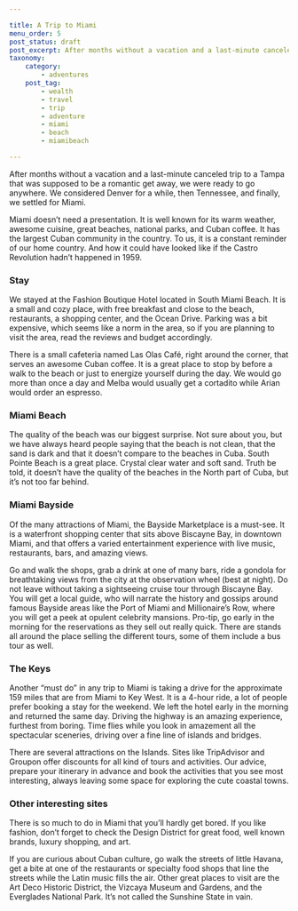 ```yaml
---

title: A Trip to Miami
menu_order: 5
post_status: draft
post_excerpt: After months without a vacation and a last-minute canceled trip to a Tampa that was supposed to be a romantic get away, we were ready to go anywhere. We considered Denver for a while, then Tennessee, and finally, we settled for Miami.
taxonomy:
    category:
        - adventures
    post_tag:
        - wealth
        - travel
        - trip
        - adventure
        - miami
        - beach
        - miamibeach

---
```


After months without a vacation and a last-minute canceled trip to a Tampa that was supposed to be a romantic get away, we were ready to go anywhere. We considered Denver for a while, then Tennessee, and finally, we settled for Miami.

Miami doesn’t need a presentation. It is well known for its warm weather, awesome cuisine, great beaches, national parks, and Cuban coffee. It has the largest Cuban community in the country. To us, it is a constant reminder of our home country. And how it could have looked like if the Castro Revolution hadn’t happened in 1959.

### Stay

We stayed at the Fashion Boutique Hotel located in South Miami Beach. It is a small and cozy place, with free breakfast and close to the beach, restaurants, a shopping center, and the Ocean Drive. Parking was a bit expensive, which seems like a norm in the area, so if you are planning to visit the area, read the reviews and budget accordingly. 

There is a small cafeteria named Las Olas Café, right around the corner, that serves an awesome Cuban coffee. It is a great place to stop by before a walk to the beach or just to energize yourself during the day. We would go more than once a day and Melba would usually get a cortadito while Arian would order an espresso. 

### Miami Beach

The quality of the beach was our biggest surprise. Not sure about you, but we have always heard people saying that the beach is not clean, that the sand is dark and that it doesn’t compare to the beaches in Cuba. South Pointe Beach is a great place. Crystal clear water and soft sand. Truth be told, it doesn’t have the quality of the beaches in the North part of Cuba, but it’s not too far behind. 

### Miami Bayside

Of the many attractions of Miami, the Bayside Marketplace is a must-see. It is a waterfront shopping center that sits above Biscayne Bay, in downtown Miami, and that offers a varied entertainment experience with live music, restaurants, bars, and amazing views.

Go and walk the shops, grab a drink at one of many bars, ride a gondola for breathtaking views from the city at the observation wheel (best at night). Do not leave without taking a sightseeing cruise tour through Biscayne Bay. You will get a local guide, who will narrate the history and gossips around famous Bayside areas like the Port of Miami and Millionaire’s Row, where you will get a peek at opulent celebrity mansions. Pro-tip, go early in the morning for the reservations as they sell out really quick. There are stands all around the place selling the different tours, some of them include a bus tour as well.

### The Keys

Another “must do” in any trip to Miami is taking a drive for the approximate 159 miles that are from Miami to Key West. It is a 4-hour ride, a lot of people prefer booking a stay for the weekend. We left the hotel early in the morning and returned the same day. Driving the highway is an amazing experience, furthest from boring. Time flies while you look in amazement all the spectacular sceneries, driving over a fine line of islands and bridges.

There are several attractions on the Islands. Sites like TripAdvisor and Groupon offer discounts for all kind of tours and activities. Our advice, prepare your itinerary in advance and book the activities that you see most interesting, always leaving some space for exploring the cute coastal towns.

### Other interesting sites

There is so much to do in Miami that you’ll hardly get bored. If you like fashion, don’t forget to check the Design District for great food, well known brands, luxury shopping, and art. 

If you are curious about Cuban culture, go walk the streets of little Havana, get a bite at one of the restaurants or specialty food shops that line the streets while the Latin music fills the air. Other great places to visit are the Art Deco Historic District, the Vizcaya Museum and Gardens, and the Everglades National Park. It’s not called the Sunshine State in vain. 
